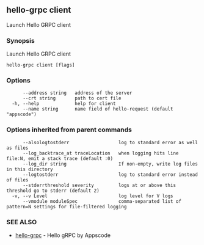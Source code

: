 ## hello-grpc client

Launch Hello GRPC client

### Synopsis

Launch Hello GRPC client

```
hello-grpc client [flags]
```

### Options

```
      --address string   address of the server
      --crt string       path to cert file
  -h, --help             help for client
      --name string      name field of hello-request (default "appscode")
```

### Options inherited from parent commands

```
      --alsologtostderr                  log to standard error as well as files
      --log_backtrace_at traceLocation   when logging hits line file:N, emit a stack trace (default :0)
      --log_dir string                   If non-empty, write log files in this directory
      --logtostderr                      log to standard error instead of files
      --stderrthreshold severity         logs at or above this threshold go to stderr (default 2)
  -v, --v Level                          log level for V logs
      --vmodule moduleSpec               comma-separated list of pattern=N settings for file-filtered logging
```

### SEE ALSO

* [hello-grpc](hello-grpc.md)	 - Hello gRPC by Appscode

